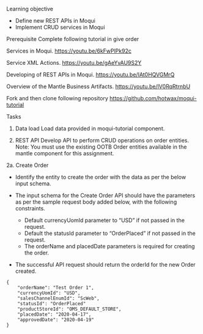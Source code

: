 Learning objective
* Define new REST APIs in Moqui
* Implement CRUD services in Moqui

Prerequisite
Complete following tutorial in give order

Services in Moqui.
https://youtu.be/6kFwPlPk92c

Service XML Actions.
https://youtu.be/gAeYvAU9S2Y

Developing of REST APIs in Moqui.
https://youtu.be/IAt0HQVGMrQ

Overview of the Mantle Business Artifacts.
https://youtu.be/lV0RqRtrnbU

Fork and then clone following repository
https://github.com/hotwax/moqui-tutorial

Tasks 
1. Data load
Load data provided in moqui-tutorial component. 

2. REST API
Develop API to perform CRUD operations on order entities.
Note: You must use the existing OOTB Order entities available in the mantle component for this assignment. 

2a. Create Order
* Identify the entity to create the order with the data as per the below input schema.
* The input schema for the Create Order API should have the parameters as per the sample request body added below, with the following constraints.
  * Default currencyUomId parameter to “USD” if not passed in the request.
  * Default the statusId parameter to “OrderPlaced” if not passed in the request.
  * The orderName and placedDate parameters is required for creating the order.

* The successful API request should return the orderId for the new Order created.

```
{
    "orderName": "Test Order 1",
    "currencyUomId": "USD",
    "salesChannelEnumId": "ScWeb",
    "statusId": "OrderPlaced"
    "productStoreId": "OMS_DEFAULT_STORE",
    "placedDate": "2020-04-17",
    "approvedDate": "2020-04-19"
}
```
